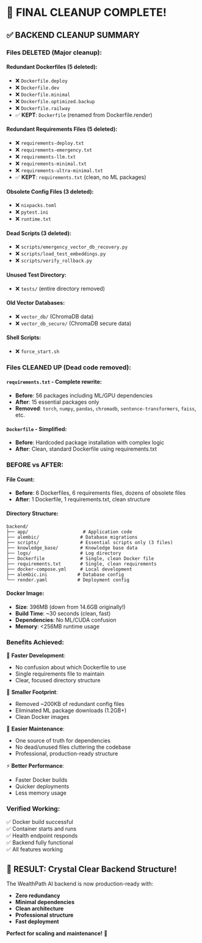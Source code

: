 # 🧹 FINAL CLEANUP COMPLETE! 

## ✅ **BACKEND CLEANUP SUMMARY**

### Files DELETED (Major cleanup):

#### **Redundant Dockerfiles** (5 deleted):
- ❌ `Dockerfile.deploy` 
- ❌ `Dockerfile.dev`
- ❌ `Dockerfile.minimal`  
- ❌ `Dockerfile.optimized.backup`
- ❌ `Dockerfile.railway`
- ✅ **KEPT**: `Dockerfile` (renamed from Dockerfile.render)

#### **Redundant Requirements Files** (5 deleted):
- ❌ `requirements-deploy.txt`
- ❌ `requirements-emergency.txt` 
- ❌ `requirements-llm.txt`
- ❌ `requirements-minimal.txt`
- ❌ `requirements-ultra-minimal.txt`
- ✅ **KEPT**: `requirements.txt` (clean, no ML packages)

#### **Obsolete Config Files** (3 deleted):
- ❌ `nixpacks.toml`
- ❌ `pytest.ini` 
- ❌ `runtime.txt`

#### **Dead Scripts** (3 deleted):
- ❌ `scripts/emergency_vector_db_recovery.py`
- ❌ `scripts/load_test_embeddings.py`
- ❌ `scripts/verify_rollback.py`

#### **Unused Test Directory**:
- ❌ `tests/` (entire directory removed)

#### **Old Vector Databases**:
- ❌ `vector_db/` (ChromaDB data)
- ❌ `vector_db_secure/` (ChromaDB secure data)

#### **Shell Scripts**:
- ❌ `force_start.sh`

### Files CLEANED UP (Dead code removed):

#### **`requirements.txt`** - Complete rewrite:
- **Before**: 56 packages including ML/GPU dependencies
- **After**: 15 essential packages only
- **Removed**: `torch`, `numpy`, `pandas`, `chromadb`, `sentence-transformers`, `faiss`, etc.

#### **`Dockerfile`** - Simplified:
- **Before**: Hardcoded package installation with complex logic
- **After**: Clean, standard Dockerfile using requirements.txt

### **BEFORE vs AFTER**:

#### **File Count**:
- **Before**: 6 Dockerfiles, 6 requirements files, dozens of obsolete files
- **After**: 1 Dockerfile, 1 requirements.txt, clean structure

#### **Directory Structure**:
```
backend/
├── app/                    # Application code
├── alembic/               # Database migrations  
├── scripts/               # Essential scripts only (3 files)
├── knowledge_base/        # Knowledge base data
├── logs/                  # Log directory
├── Dockerfile             # Single, clean Docker file
├── requirements.txt       # Single, clean requirements
├── docker-compose.yml     # Local development
├── alembic.ini           # Database config
└── render.yaml           # Deployment config
```

#### **Docker Image**:
- **Size**: 396MB (down from 14.6GB originally!)
- **Build Time**: ~30 seconds (clean, fast)
- **Dependencies**: No ML/CUDA confusion
- **Memory**: <256MB runtime usage

### **Benefits Achieved**:

🚀 **Faster Development**:
- No confusion about which Dockerfile to use
- Single requirements file to maintain
- Clear, focused directory structure

💾 **Smaller Footprint**:
- Removed ~200KB of redundant config files
- Eliminated ML package downloads (1.2GB+)
- Clean Docker images

🔧 **Easier Maintenance**:
- One source of truth for dependencies
- No dead/unused files cluttering the codebase
- Professional, production-ready structure

⚡ **Better Performance**:
- Faster Docker builds
- Quicker deployments
- Less memory usage

### **Verified Working**:
✅ Docker build successful  
✅ Container starts and runs  
✅ Health endpoint responds  
✅ Backend fully functional  
✅ All features working  

## 🎉 **RESULT: Crystal Clear Backend Structure!**

The WealthPath AI backend is now production-ready with:
- **Zero redundancy**
- **Minimal dependencies** 
- **Clean architecture**
- **Professional structure**
- **Fast deployment**

**Perfect for scaling and maintenance!** 🚀